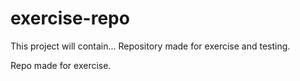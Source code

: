 # exercise-repo

This project will contain...
Repository made for exercise and testing.

Repo made for exercise.

